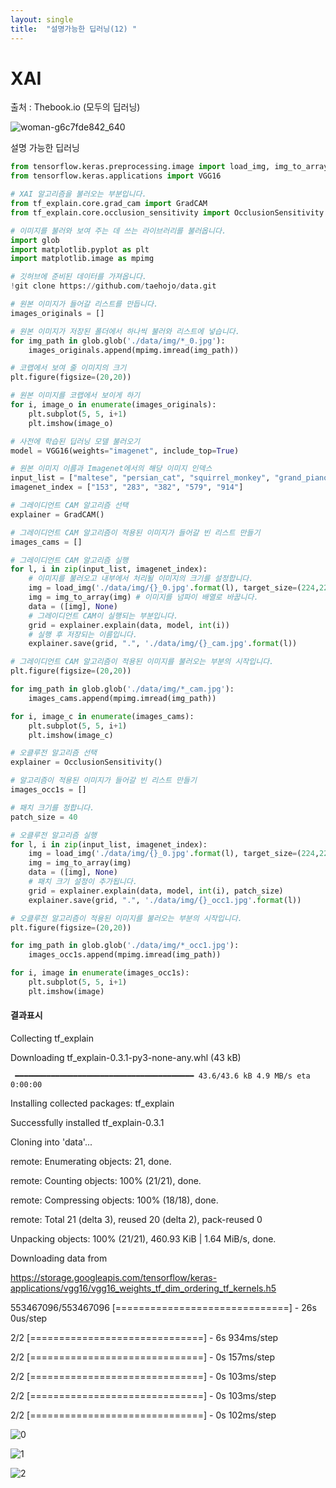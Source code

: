 ```yaml
---
layout: single
title:  "설명가능한 딥러닝(12) "
---
```


# XAI

출처 : Thebook.io (모두의 딥러닝)

![woman-g6c7fde842_640](https://github.com/jasminherb/jasminherb.github.io/assets/133365586/b617bd62-266e-4b01-a4a1-ce7d225309ba)



설명 가능한 딥러닝

```python
from tensorflow.keras.preprocessing.image import load_img, img_to_array
from tensorflow.keras.applications import VGG16

# XAI 알고리즘을 불러오는 부분입니다.
from tf_explain.core.grad_cam import GradCAM
from tf_explain.core.occlusion_sensitivity import OcclusionSensitivity

# 이미지를 불러와 보여 주는 데 쓰는 라이브러리를 불러옵니다.
import glob 
import matplotlib.pyplot as plt
import matplotlib.image as mpimg

# 깃허브에 준비된 데이터를 가져옵니다.
!git clone https://github.com/taehojo/data.git

# 원본 이미지가 들어갈 리스트를 만듭니다.
images_originals = []

# 원본 이미지가 저장된 폴더에서 하나씩 불러와 리스트에 넣습니다.
for img_path in glob.glob('./data/img/*_0.jpg'):
    images_originals.append(mpimg.imread(img_path))

# 코랩에서 보여 줄 이미지의 크기
plt.figure(figsize=(20,20))        

# 원본 이미지를 코랩에서 보이게 하기
for i, image_o in enumerate(images_originals):
    plt.subplot(5, 5, i+1)
    plt.imshow(image_o)

# 사전에 학습된 딥러닝 모델 불러오기
model = VGG16(weights="imagenet", include_top=True)

# 원본 이미지 이름과 Imagenet에서의 해당 이미지 인덱스
input_list = ["maltese", "persian_cat", "squirrel_monkey", "grand_piano", "yawl"]
imagenet_index = ["153", "283", "382", "579", "914"]

# 그레이디언트 CAM 알고리즘 선택
explainer = GradCAM()

# 그레이디언트 CAM 알고리즘이 적용된 이미지가 들어갈 빈 리스트 만들기
images_cams = []

# 그레이디언트 CAM 알고리즘 실행
for l, i in zip(input_list, imagenet_index):  
    # 이미지를 불러오고 내부에서 처리될 이미지의 크기를 설정합니다.
    img = load_img('./data/img/{}_0.jpg'.format(l), target_size=(224,224)) 
    img = img_to_array(img) # 이미지를 넘파이 배열로 바꿉니다.
    data = ([img], None)
    # 그레이디언트 CAM이 실행되는 부분입니다.
    grid = explainer.explain(data, model, int(i))  
    # 실행 후 저장되는 이름입니다.
    explainer.save(grid, ".", './data/img/{}_cam.jpg'.format(l)) 

# 그레이디언트 CAM 알고리즘이 적용된 이미지를 불러오는 부분의 시작입니다.
plt.figure(figsize=(20,20))

for img_path in glob.glob('./data/img/*_cam.jpg'):
    images_cams.append(mpimg.imread(img_path))

for i, image_c in enumerate(images_cams):
    plt.subplot(5, 5, i+1)
    plt.imshow(image_c)

# 오클루전 알고리즘 선택
explainer = OcclusionSensitivity()

# 알고리즘이 적용된 이미지가 들어갈 빈 리스트 만들기
images_occ1s = []

# 패치 크기를 정합니다.
patch_size = 40

# 오클루전 알고리즘 실행
for l, i in zip(input_list, imagenet_index):
    img = load_img('./data/img/{}_0.jpg'.format(l), target_size=(224,224))
    img = img_to_array(img)
    data = ([img], None)
    # 패치 크기 설정이 추가됩니다.
    grid = explainer.explain(data, model, int(i), patch_size)  
    explainer.save(grid, ".", './data/img/{}_occ1.jpg'.format(l))

# 오클루전 알고리즘이 적용된 이미지를 불러오는 부분의 시작입니다.
plt.figure(figsize=(20,20))

for img_path in glob.glob('./data/img/*_occ1.jpg'):
    images_occ1s.append(mpimg.imread(img_path))

for i, image in enumerate(images_occ1s):
    plt.subplot(5, 5, i+1)
    plt.imshow(image)
```    


#### 결과표시


Collecting tf_explain

  Downloading tf_explain-0.3.1-py3-none-any.whl (43 kB)
  
     ━━━━━━━━━━━━━━━━━━━━━━━━━━━━━━━━━━━━━━━━ 43.6/43.6 kB 4.9 MB/s eta 0:00:00
     
Installing collected packages: tf_explain


Successfully installed tf_explain-0.3.1

Cloning into 'data'...

remote: Enumerating objects: 21, done.

remote: Counting objects: 100% (21/21), done.

remote: Compressing objects: 100% (18/18), done.

remote: Total 21 (delta 3), reused 20 (delta 2), pack-reused 0

Unpacking objects: 100% (21/21), 460.93 KiB | 1.64 MiB/s, done.

Downloading data from 

https://storage.googleapis.com/tensorflow/keras-applications/vgg16/vgg16_weights_tf_dim_ordering_tf_kernels.h5

553467096/553467096 [==============================] - 26s 0us/step

2/2 [==============================] - 6s 934ms/step

2/2 [==============================] - 0s 157ms/step

2/2 [==============================] - 0s 103ms/step

2/2 [==============================] - 0s 103ms/step

2/2 [==============================] - 0s 102ms/step


![0](https://github.com/jasminherb/jasminherb.github.io/assets/133365586/fb6247e3-4e51-4470-b2c4-d94fe47c8a53)

![1](https://github.com/jasminherb/jasminherb.github.io/assets/133365586/b2cd034d-0776-4103-9f55-2d58931f90b9)

![2](https://github.com/jasminherb/jasminherb.github.io/assets/133365586/534e7fbc-9ede-4f58-8c27-31e8adaaeebc)

